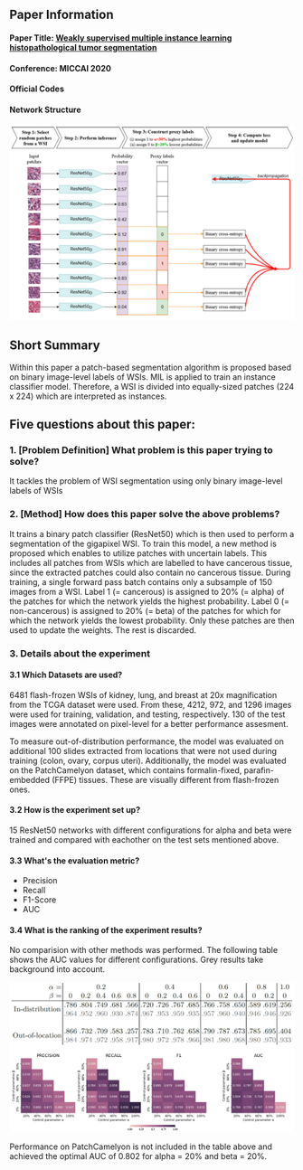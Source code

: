 ## Paper Information
#### Paper Title: [Weakly supervised multiple instance learning histopathological tumor segmentation](https://arxiv.org/abs/2004.05024)

#### Conference: MICCAI 2020

#### Official Codes
#### Network Structure

![Image](images/patch_classification.png)

## Short Summary
Within this paper a patch-based segmentation algorithm is proposed based on binary image-level labels of WSIs.
MIL is applied to train an instance classifier model. Therefore, a WSI is divided into equally-sized patches (224 x 224) which are interpreted as instances.


## Five questions about this paper:

### 1. [Problem Definition] What problem is this paper trying to solve? 
It tackles the problem of WSI segmentation using only binary image-level labels of WSIs


### 2. [Method] How does this paper solve the above problems?
It trains a binary patch classifier (ResNet50) which is then used to perform a segmentation of the gigapixel WSI.
To train this model, a new method is proposed which enables to utilize patches with uncertain labels. 
This includes all patches from WSIs which are labelled to have cancerous tissue, since the extracted patches could also contain no cancerous tissue.
During training, a single forward pass batch contains only a subsample of 150 images from a WSI. 
Label 1 (= cancerous) is assigned to 20% (= alpha) of the patches for which the network yields the highest probability.
Label 0 (= non-cancerous) is assigned to 20% (= beta) of the patches for which for which the network yields the lowest probability.
Only these patches are then used to update the weights. The rest is discarded.



### 3. Details about the experiment

#### 3.1 Which Datasets are used?
6481 flash-frozen WSIs of kidney, lung, and breast at 20x magnification from the TCGA dataset were used.
From these, 4212, 972, and 1296 images were used for training, validation, and testing, respectively.
130 of the test images were annotated on pixel-level for a better performance assesment. 

To measure out-of-distribution performance, the model was evaluated on additional 100 slides extracted from locations that were not used during training (colon, ovary, corpus uteri).
Additionally, the model was evaluated on the PatchCamelyon dataset, which contains formalin-fixed, parafin-embedded (FFPE) tissues. These are visually different from flash-frozen ones.
#### 3.2 How is the experiment set up?
15 ResNet50 networks with different configurations for alpha and beta were trained and compared with eachother on the test sets mentioned above.


#### 3.3 What's the evaluation metric?
- Precision
- Recall
- F1-Score
- AUC


#### 3.4 What is the ranking of the experiment results?
No comparision with other methods was performed. 
The following table shows the AUC values for different configurations. 
Grey results take background into account.

![Image](images/patch_classification_performance.png)

Performance on PatchCamelyon is not included in the table above and achieved the optimal AUC of 0.802 for alpha = 20% and beta = 20%.